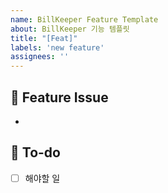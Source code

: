 ```yaml
---
name: BillKeeper Feature Template
about: BillKeeper 기능 템플릿
title: "[Feat]"
labels: 'new feature'
assignees: ''
---
```


## 📌 Feature Issue
<!-- 구현할 기능에 대한 내용을 설명해주세요. -->
- 

## 📝 To-do
<!-- 해야 할 일들을 적어주세요. -->
- [ ] 해야할 일
